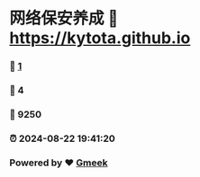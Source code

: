 # 网络保安养成 :link: https://kytota.github.io 
### :page_facing_up: [1](https://kytota.github.io/tag.html) 
### :speech_balloon: 4 
### :hibiscus: 9250 
### :alarm_clock: 2024-08-22 19:41:20 
### Powered by :heart: [Gmeek](https://github.com/Meekdai/Gmeek)
